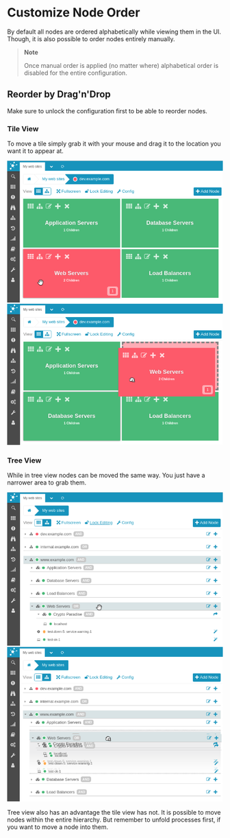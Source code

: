<a id="Customize-Node-Order"></a>Customize Node Order
=====================================================

By default all nodes are ordered alphabetically while viewing them in the UI.
Though, it is also possible to order nodes entirely manually.

> **Note**
>
> Once manual order is applied (no matter where) alphabetical order is
> disabled for the entire configuration.

Reorder by Drag'n'Drop
----------------------

Make sure to unlock the configuration first to be able to reorder nodes.

### Tile View

To move a tile simply grab it with your mouse and drag it to the location you
want it to appear at.

![Grab Tile](screenshot/05_customize_node_order/0501_tiles_grab_tile.png)
![Drop Tile](screenshot/05_customize_node_order/0502_tiles_drop_at_location.png)

### Tree View

While in tree view nodes can be moved the same way. You just have a narrower
area to grab them.

![Grab Row](screenshot/05_customize_node_order/0503_tree_grab_header.png)
![Drop Row](screenshot/05_customize_node_order/0504_tree_drop_at_location.png)

Tree view also has an advantage the tile view has not. It is possible to move
nodes within the entire hierarchy. But remember to unfold processes first, if
you want to move a node into them.
